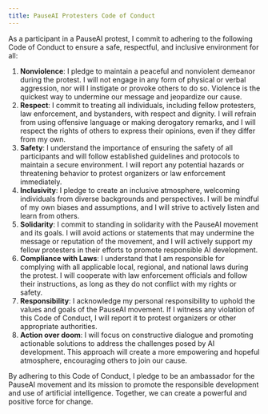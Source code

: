 ```yaml
---
title: PauseAI Protesters Code of Conduct
---
```

As a participant in a PauseAI protest, I commit to adhering to the following Code of Conduct to ensure a safe, respectful, and inclusive environment for all:

1. **Nonviolence**: I pledge to maintain a peaceful and nonviolent demeanor during the protest. I will not engage in any form of physical or verbal aggression, nor will I instigate or provoke others to do so. Violence is the quickest way to undermine our message and jeopardize our cause.
2. **Respect**: I commit to treating all individuals, including fellow protesters, law enforcement, and bystanders, with respect and dignity. I will refrain from using offensive language or making derogatory remarks, and I will respect the rights of others to express their opinions, even if they differ from my own.
3. **Safety**: I understand the importance of ensuring the safety of all participants and will follow established guidelines and protocols to maintain a secure environment. I will report any potential hazards or threatening behavior to protest organizers or law enforcement immediately.
4. **Inclusivity**: I pledge to create an inclusive atmosphere, welcoming individuals from diverse backgrounds and perspectives. I will be mindful of my own biases and assumptions, and I will strive to actively listen and learn from others.
5. **Solidarity**: I commit to standing in solidarity with the PauseAI movement and its goals. I will avoid actions or statements that may undermine the message or reputation of the movement, and I will actively support my fellow protesters in their efforts to promote responsible AI development.
6. **Compliance with Laws**: I understand that I am responsible for complying with all applicable local, regional, and national laws during the protest. I will cooperate with law enforcement officials and follow their instructions, as long as they do not conflict with my rights or safety.
7. **Responsibility**: I acknowledge my personal responsibility to uphold the values and goals of the PauseAI movement. If I witness any violation of this Code of Conduct, I will report it to protest organizers or other appropriate authorities.
8. **Action over doom**: I will focus on constructive dialogue and promoting actionable solutions to address the challenges posed by AI development. This approach will create a more empowering and hopeful atmosphere, encouraging others to join our cause.

By adhering to this Code of Conduct, I pledge to be an ambassador for the PauseAI movement and its mission to promote the responsible development and use of artificial intelligence. Together, we can create a powerful and positive force for change.
